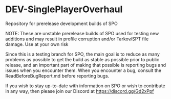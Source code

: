 # DEV-SinglePlayerOverhaul
Repository for prerelease development builds of SPO

NOTE: These are unstable prerelease builds of SPO used for testing new additions and may result in profile corruption and/or Tarkov/SPT file damage. Use at your own risk

Since this is a testing branch for SPO, the main goal is to reduce as many problems as possible to get the build as stable as possible prior to public release, and an important part of making that possible is reporting bugs and issues when you encounter them. When you encounter a bug, consult the ReadBeforeBugReport.md before reporting bugs.

If you wish to stay up-to-date with information on SPO or wish to contribute in any way, then please join our Discord at https://discord.gg/Gd2xPpf
